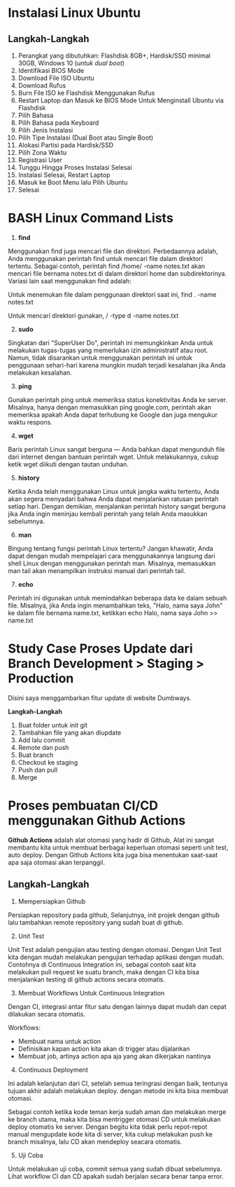 # **Instalasi Linux Ubuntu**

## **Langkah-Langkah**

1. Perangkat yang dibutuhkan: Flashdisk 8GB+, Hardisk/SSD minimal 30GB, Windows 10 (*untuk dual boot*)
2. Identifikasi BIOS Mode
3. Download File ISO Ubuntu
4. Download Rufus
5. Burn File ISO ke Flashdisk Menggunakan Rufus
6. Restart Laptop dan Masuk ke BIOS Mode Untuk Menginstall Ubuntu via Flashdisk
7. Pilih Bahasa
8. Pilih Bahasa pada Keyboard
9. Pilih Jenis Instalasi
10. Pilih Tipe Instalasi (Dual Boot atau Single Boot)
11. Alokasi Partisi pada Hardisk/SSD
12. Pilih Zona Waktu
13. Registrasi User
14. Tunggu Hingga Proses Instalasi Selesai
15. Instalasi Selesai, Restart Laptop
16. Masuk ke Boot Menu lalu Pilih Ubuntu
17. Selesai

# **BASH Linux Command Lists**

1. **find**

Menggunakan find juga mencari file dan direktori. Perbedaannya adalah, Anda menggunakan perintah find untuk mencari file dalam direktori tertentu. Sebagai contoh, perintah find /home/ -name notes.txt akan mencari file bernama notes.txt di dalam direktori home dan subdirektorinya. Variasi lain saat menggunakan find adalah:


Untuk menemukan file dalam penggunaan direktori saat ini, find . -name notes.txt


Untuk mencari direktori gunakan, / -type d -name notes.txt


2. **sudo**

Singkatan dari "SuperUser Do", perintah ini memungkinkan Anda untuk melakukan tugas-tugas yang memerlukan izin administratif atau root. Namun, tidak disarankan untuk menggunakan perintah ini untuk penggunaan sehari-hari karena mungkin mudah terjadi kesalahan jika Anda melakukan kesalahan.

3. **ping**

Gunakan perintah ping untuk memeriksa status konektivitas Anda ke server. Misalnya, hanya dengan memasukkan ping google.com, perintah akan memeriksa apakah Anda dapat terhubung ke Google dan juga mengukur waktu respons.

4. **wget**

Baris perintah Linux sangat berguna — Anda bahkan dapat mengunduh file dari internet dengan bantuan perintah wget. Untuk melakukannya, cukup ketik wget diikuti dengan tautan unduhan.

5. **history**

Ketika Anda telah menggunakan Linux untuk jangka waktu tertentu, Anda akan segera menyadari bahwa Anda dapat menjalankan ratusan perintah setiap hari. Dengan demikian, menjalankan perintah history sangat berguna jika Anda ingin meninjau kembali perintah yang telah Anda masukkan sebelumnya.

6. **man**

Bingung tentang fungsi perintah Linux tertentu? Jangan khawatir, Anda dapat dengan mudah mempelajari cara menggunakannya langsung dari shell Linux dengan menggunakan perintah man. Misalnya, memasukkan man tail akan menampilkan instruksi manual dari perintah tail.

7. **echo**

Perintah ini digunakan untuk memindahkan beberapa data ke dalam sebuah file. Misalnya, jika Anda ingin menambahkan teks, "Halo, nama saya John" ke dalam file bernama name.txt, ketikkan echo Halo, nama saya John >> name.txt

# **Study Case Proses Update dari Branch Development > Staging > Production**

Disini saya menggambarkan fitur update di website Dumbways.

**Langkah-Langkah**

1. Buat folder untuk init git
2. Tambahkan file yang akan diupdate
3. Add lalu commit
4. Remote dan push
5. Buat branch
6. Checkout ke staging
7. Push dan pull
8. Merge

# **Proses pembuatan CI/CD menggunakan Github Actions**

**Github Actions** adalah alat otomasi yang hadir di Github, Alat ini sangat membantu kita untuk membuat berbagai keperluan otomasi seperti unit test, auto deploy.
Dengan Github Actions kita juga bisa menentukan saat-saat apa saja otomasi akan terpanggil.

## **Langkah-Langkah**

1. Mempersiapkan Github

Persiapkan repository pada github, Selanjutnya, init projek dengan github lalu tambahkan remote repository yang sudah buat di github.

2. Unit Test

Unit Test adalah pengujian atau testing dengan otomasi. Dengan Unit Test kita dengan mudah melakukan pengujian terhadap aplikasi dengan mudah.
Contohnya di Continuous Integration ini, sebagai contoh saat kita melakukan pull request ke suatu branch, maka dengan CI kita bisa menjalankan testing di github actions secara otomatis.

3. Membuat Workflows Untuk Continuous Integration

Dengan CI, integrasi antar fitur satu dengan lainnya dapat mudah dan cepat dilakukan secara otomatis.


Workflows:
- Membuat nama untuk action
- Definisikan kapan action kita akan di trigger atau dijalankan
- Membuat job, artinya action apa aja yang akan dikerjakan nantinya

4. Continuous Deployment

Ini adalah kelanjutan dari CI, setelah semua teringrasi dengan baik, tentunya tujuan akhir adalah melakukan deploy. dengan metode ini kita bisa membuat otomasi. 


Sebagai contoh ketika kode teman kerja sudah aman dan melakukan merge ke branch utama, maka kita bisa mentrigger otomasi CD untuk melakukan deploy otomatis ke server. Dengan begitu kita tidak perlu repot-repot manual mengupdate kode kita di server, kita cukup melakukan push ke branch misalnya, lalu CD akan mendeploy seacara otomatis.

5. Uji Coba

Untuk melakukan uji coba, commit semua yang sudah dibuat sebelumnya.
Lihat workflow CI dan CD apakah sudah berjalan secara benar tanpa error.
